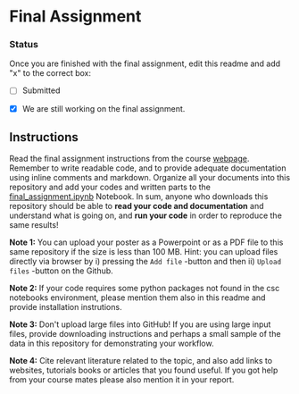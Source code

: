 # Final Assignment

### Status

Once you are finished with the final assignment, edit this readme and add "x" to the correct box:

* [ ] Submitted

* [x] We are still working on the final assignment. 


## Instructions

Read the final assignment instructions from the course [webpage](https://sustainability-gis.readthedocs.io/en/latest/lessons/final-assignment/final-assignment.html). Remember to write readable code, and to provide adequate documentation using inline comments and markdown. Organize all your documents into this repository and add your codes and written parts to the [final_assignment.ipynb](final_assignment.ipynb) Notebook. In sum, anyone who downloads this repository should be able to **read your code and documentation** and understand what is going on, and **run your code** in order to reproduce the same results! 

**Note 1:** You can upload your poster as a Powerpoint or as a PDF file to this same repository if the size is less than 100 MB. Hint: you can upload files directly via browser by i) pressing the `Add file` -button and then ii) `Upload files` -button on the Github.

**Note 2:** If your code requires some python packages not found in the csc notebooks environment, please mention them also in this readme and provide installation instrutions.

**Note 3:** Don't upload large files into GitHub! If you are using large input files, provide downloading instructions and perhaps a small sample of the data in this repository for demonstrating your workflow.

**Note 4:** Cite relevant literature related to the topic, and also add links to websites, tutorials books or articles that you found useful. If you got help from your course mates please also mention it in your report.
